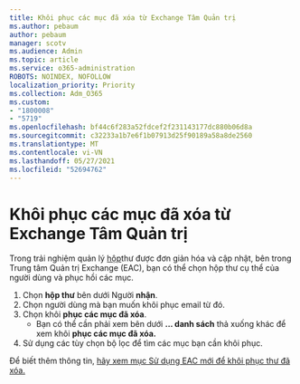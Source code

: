 ```yaml
---
title: Khôi phục các mục đã xóa từ Exchange Tâm Quản trị
ms.author: pebaum
author: pebaum
manager: scotv
ms.audience: Admin
ms.topic: article
ms.service: o365-administration
ROBOTS: NOINDEX, NOFOLLOW
localization_priority: Priority
ms.collection: Adm_O365
ms.custom:
- "1800008"
- "5719"
ms.openlocfilehash: bf44c6f283a52fdcef2f231143177dc880b06d8a
ms.sourcegitcommit: c32233a1b7e6f1b07913d25f90189a58a8de2560
ms.translationtype: MT
ms.contentlocale: vi-VN
ms.lasthandoff: 05/27/2021
ms.locfileid: "52694762"
---
```

# <a name="recover-deleted-items-from-exchange-admin-center"></a>Khôi phục các mục đã xóa từ Exchange Tâm Quản trị

Trong trải nghiệm quản lý [hộp](https://admin.exchange.microsoft.com/#/mailboxes)thư được đơn giản hóa và cập nhật, bên trong Trung tâm Quản trị Exchange (EAC), bạn có thể chọn hộp thư cụ thể của người dùng và phục hồi các mục.

1. Chọn **hộp thư** bên dưới Người **nhận**.
2. Chọn người dùng mà bạn muốn khôi phục email từ đó.
3. Chọn khôi **phục các mục đã xóa**.
    - Bạn có thể cần phải xem bên dưới **... danh sách** thả xuống khác để xem khôi **phục các mục đã xóa.**
4. Sử dụng các tùy chọn bộ lọc để tìm các mục bạn cần khôi phục.

Để biết thêm thông tin, [hãy xem mục Sử dụng EAC mới để khôi phục thư đã xóa.](/exchange/recipients-in-exchange-online/manage-user-mailboxes/recover-deleted-messages#use-new-eac-for-recovering-deleted-messages)
